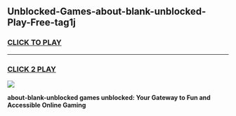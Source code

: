 
## Unblocked-Games-about-blank-unblocked-Play-Free-tag1j
<h3>
<a href="https://premium76.site?title=about-blank-unblocked&ref=18A1">CLICK TO PLAY</a></h3>
<hr>

<h3>
<a href="https://premium76.site?title=about-blank-unblocked&ref=18A1">CLICK 2 PLAY</a>
  
</h3>

<a href="https://premium76.site?title=about-blank-unblocked&ref=18A1"><img src="https://clearcache.store/games.png"></a>


**about-blank-unblocked games unblocked: Your Gateway to Fun and Accessible Online Gaming**
